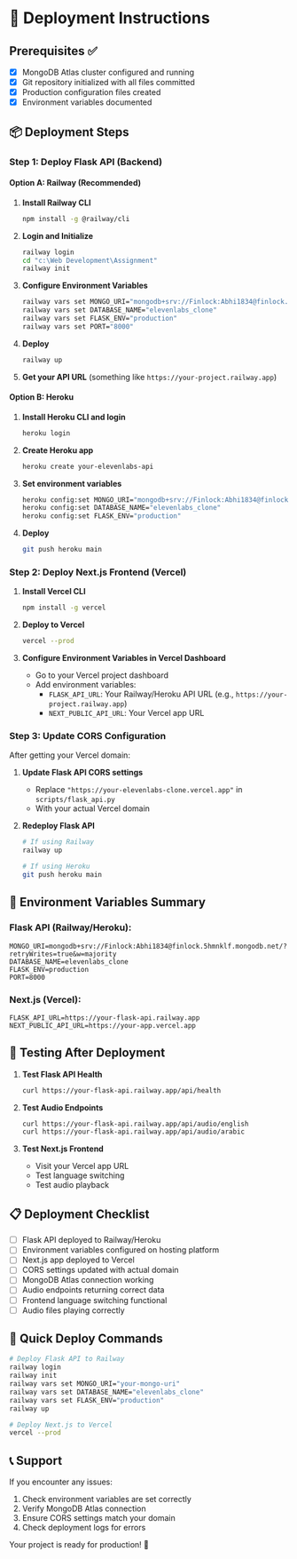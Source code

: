# 🚀 Deployment Instructions

## Prerequisites ✅

- [x] MongoDB Atlas cluster configured and running
- [x] Git repository initialized with all files committed
- [x] Production configuration files created
- [x] Environment variables documented

## 📦 Deployment Steps

### Step 1: Deploy Flask API (Backend)

#### Option A: Railway (Recommended)

1. **Install Railway CLI**
   ```bash
   npm install -g @railway/cli
   ```

2. **Login and Initialize**
   ```bash
   railway login
   cd "c:\Web Development\Assignment"
   railway init
   ```

3. **Configure Environment Variables**
   ```bash
   railway vars set MONGO_URI="mongodb+srv://Finlock:Abhi1834@finlock.5hmnklf.mongodb.net/?retryWrites=true&w=majority"
   railway vars set DATABASE_NAME="elevenlabs_clone"
   railway vars set FLASK_ENV="production"
   railway vars set PORT="8000"
   ```

4. **Deploy**
   ```bash
   railway up
   ```

5. **Get your API URL** (something like `https://your-project.railway.app`)

#### Option B: Heroku

1. **Install Heroku CLI and login**
   ```bash
   heroku login
   ```

2. **Create Heroku app**
   ```bash
   heroku create your-elevenlabs-api
   ```

3. **Set environment variables**
   ```bash
   heroku config:set MONGO_URI="mongodb+srv://Finlock:Abhi1834@finlock.5hmnklf.mongodb.net/?retryWrites=true&w=majority"
   heroku config:set DATABASE_NAME="elevenlabs_clone"
   heroku config:set FLASK_ENV="production"
   ```

4. **Deploy**
   ```bash
   git push heroku main
   ```

### Step 2: Deploy Next.js Frontend (Vercel)

1. **Install Vercel CLI**
   ```bash
   npm install -g vercel
   ```

2. **Deploy to Vercel**
   ```bash
   vercel --prod
   ```

3. **Configure Environment Variables in Vercel Dashboard**
   - Go to your Vercel project dashboard
   - Add environment variables:
     - `FLASK_API_URL`: Your Railway/Heroku API URL (e.g., `https://your-project.railway.app`)
     - `NEXT_PUBLIC_API_URL`: Your Vercel app URL

### Step 3: Update CORS Configuration

After getting your Vercel domain:

1. **Update Flask API CORS settings**
   - Replace `"https://your-elevenlabs-clone.vercel.app"` in `scripts/flask_api.py`
   - With your actual Vercel domain

2. **Redeploy Flask API**
   ```bash
   # If using Railway
   railway up
   
   # If using Heroku
   git push heroku main
   ```

## 🔧 Environment Variables Summary

### Flask API (Railway/Heroku):
```env
MONGO_URI=mongodb+srv://Finlock:Abhi1834@finlock.5hmnklf.mongodb.net/?retryWrites=true&w=majority
DATABASE_NAME=elevenlabs_clone
FLASK_ENV=production
PORT=8000
```

### Next.js (Vercel):
```env
FLASK_API_URL=https://your-flask-api.railway.app
NEXT_PUBLIC_API_URL=https://your-app.vercel.app
```

## 🧪 Testing After Deployment

1. **Test Flask API Health**
   ```bash
   curl https://your-flask-api.railway.app/api/health
   ```

2. **Test Audio Endpoints**
   ```bash
   curl https://your-flask-api.railway.app/api/audio/english
   curl https://your-flask-api.railway.app/api/audio/arabic
   ```

3. **Test Next.js Frontend**
   - Visit your Vercel app URL
   - Test language switching
   - Test audio playback

## 📋 Deployment Checklist

- [ ] Flask API deployed to Railway/Heroku
- [ ] Environment variables configured on hosting platform
- [ ] Next.js app deployed to Vercel
- [ ] CORS settings updated with actual domain
- [ ] MongoDB Atlas connection working
- [ ] Audio endpoints returning correct data
- [ ] Frontend language switching functional
- [ ] Audio files playing correctly

## 🔗 Quick Deploy Commands

```bash
# Deploy Flask API to Railway
railway login
railway init
railway vars set MONGO_URI="your-mongo-uri"
railway vars set DATABASE_NAME="elevenlabs_clone"
railway vars set FLASK_ENV="production"
railway up

# Deploy Next.js to Vercel
vercel --prod
```

## 📞 Support

If you encounter any issues:

1. Check environment variables are set correctly
2. Verify MongoDB Atlas connection
3. Ensure CORS settings match your domain
4. Check deployment logs for errors

Your project is ready for production! 🎉